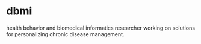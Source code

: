# dbmi

health behavior and biomedical informatics researcher working on solutions for personalizing chronic disease management.
